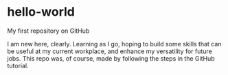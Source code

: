 # hello-world
My first repository on GitHub

I am new here, clearly. Learning as I go, hoping to build some skills that can be useful at my current workplace, and enhance my versatility for future jobs. This repo was, of course, made by following the steps in the GitHub tutorial.
